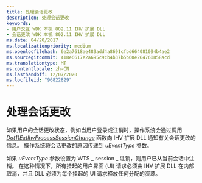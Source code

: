 ```yaml
---
title: 处理会话更改
description: 处理会话更改
keywords:
- 用户交互 WDK 本机 802.11 IHV 扩展 DLL
- 会话更改 WDK 本机 802.11 IHV 扩展 DLL
ms.date: 04/20/2017
ms.localizationpriority: medium
ms.openlocfilehash: 6e2a7618ae489add4a8691cfbd664081094b4ae2
ms.sourcegitcommit: 418e6617e2a695c9cb4b37b5b60e264760858acd
ms.translationtype: MT
ms.contentlocale: zh-CN
ms.lasthandoff: 12/07/2020
ms.locfileid: "96822829"
---
```

# <a name="processing-session-changes"></a>处理会话更改




 

如果用户的会话更改状态，例如当用户登录或注销时，操作系统会通过调用 [*Dot11ExtIhvProcessSessionChange*](/windows-hardware/drivers/ddi/wlanihv/nc-wlanihv-dot11extihv_process_session_change) 函数向 IHV 扩展 DLL 通知有关会话更改的信息。 操作系统将会话更改的原因传递到 *uEventType* 参数。

如果 *uEventType* 参数设置为 WTS \_ session \_ 注销，则用户已从当前会话中注销。 在这种情况下，所有挂起的用户界面 (UI) 请求必须由 IHV 扩展 DLL 在内部取消，并且 DLL 必须为每个挂起的 UI 请求释放任何分配的资源。

 

 
